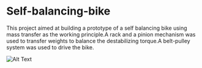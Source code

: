 # Self-balancing-bike
This project aimed at building a prototype of a self balancing bike using mass transfer as the working principle.A rack and a pinion mechanism was used to transfer weights to balance the destabilizing torque.A belt-pulley system was used to drive the bike.                                         
                                              
![Alt Text](https://media.giphy.com/media/9GksvMt1uL3P8eUOho/giphy.gif)
